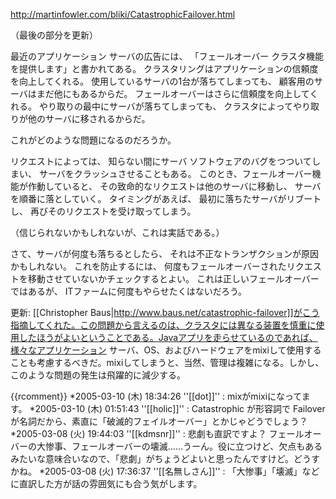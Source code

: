http://martinfowler.com/bliki/CatastrophicFailover.html

（最後の部分を更新）

最近のアプリケーション サーバの広告には、
「フェールオーバー クラスタ機能を提供します」と書かれてある。
クラスタリングはアプリケーションの信頼度を向上してくれる。
使用しているサーバの1台が落ちてしまっても、
顧客用のサーバはまだ他にもあるからだ。
フェールオーバーはさらに信頼度を向上してくれる。
やり取りの最中にサーバが落ちてしまっても、
クラスタによってやり取りが他のサーバに移されるからだ。

これがどのような問題になるのだろうか。

リクエストによっては、
知らない間にサーバ ソフトウェアのバグをつついてしまい、
サーバをクラッシュさせることもある。
このとき、フェールオーバー機能が作動していると、
その致命的なリクエストは他のサーバに移動し、
サーバを順番に落としていく。
タイミングがあえば、
最初に落ちたサーバがリブートし、
再びそのリクエストを受け取ってしまう。

（信じられないかもしれないが、これは実話である。）

さて、サーバが何度も落ちるとしたら、
それは不正なトランザクションが原因かもしれない。
これを防止するには、
何度もフェールオーバーされたリクエストを移動させていないかチェックするとよい。
これは正しいフェールオーバーではあるが、
ITファームに何度もやらせたくはないだろう。

更新: [[Christopher Baus|http://www.baus.net/catastrophic-failover]]がこう指摘してくれた。この問題から言えるのは、クラスタには異なる装置を慎重に使用したほうがよいということである。Javaアプリを走らせているのであれば、様々なアプリケーション サーバ、OS、およびハードウェアをmixiして使用することも考慮するべきだ。mixiしてしまうと、当然、管理は複雑になる。しかし、このような問題の発生は飛躍的に減少する。

{{rcomment}}
*2005-03-10 (木) 18:34:26 ''[[dot]]'' : mixがmixiになってます。
*2005-03-10 (木) 01:51:43 ''[[holic]]'' : Catastrophic が形容詞で Failover が名詞だから、素直に「破滅的フェイルオーバー」とかじゃどうでしょう？
*2005-03-08 (火) 19:44:03 ''[[kdmsnr]]'' : 悲劇も直訳ですよ？ フェールオーバーの大惨事、フェールオーバーの壊滅……うーん。役に立つけど、欠点もあるみたいな意味合いなので、「悲劇」がちょうどよいと思ったんですけど。どうすかね。
*2005-03-08 (火) 17:36:37 ''[[名無しさん]]'' : 「大惨事」「壊滅」などに直訳した方が話の雰囲気にも合う気がします。

